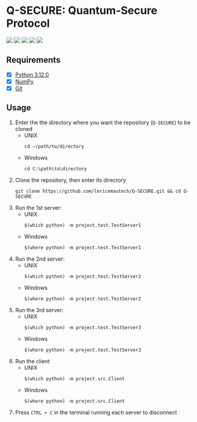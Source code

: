 # Q-SECURE: Quantum-Secure Protocol
![](https://img.shields.io/static/v1?label=Language&style=flat&message=Python+3.12.0&logo=python&color=c7a228&labelColor=393939&logoColor=c7a228)
![](https://img.shields.io/static/v1?label=Version+Control&style=flat&message=Git&logo=git&color=f05032&labelColor=393939&logoColor=f05032)
![](https://img.shields.io/static/v1?label=Package&style=flat&message=NumPy&logo=numpy&color=4d707b&labelColor=393939&logoColor=4d707b)
![](https://img.shields.io/static/v1?label=Package+Manager&style=flat&message=Conda&logo=anaconda&color=44a833&labelColor=393939&logoColor=44a833)
![](https://img.shields.io/static/v1?label=IDE&style=flat&message=Visual+Studio+Code&logo=visual+studio+code&color=007acc&labelColor=393939&logoColor=007acc)

## Requirements
- [x] [Python 3.12.0](https://www.python.org/downloads)
- [x] [NumPy](https://numpy.org/install)
- [x] [Git](https://git-scm.com/downloads)

## Usage
1. Enter the the directory where you want the repository (`Q-SECURE`) to be cloned
    * UNIX
        ```
        cd ~/path/to/directory
        ```
    * Windows
        ```
        cd C:\path\to\directory
        ```
2. Clone the repository, then enter its directory
    ```
    git clone https://github.com/lericemautech/Q-SECURE.git && cd Q-SECURE
    ```
3. Run the 1st server:
    * UNIX
        ```
        $(which python) -m project.test.TestServer1
        ```
    * Windows
        ```
        $(where python) -m project.test.TestServer1
        ```
4. Run the 2nd server:
    * UNIX
        ```
        $(which python) -m project.test.TestServer2
        ```
    * Windows
        ```
        $(where python) -m project.test.TestServer2
        ```
5. Run the 3rd server:
    * UNIX
        ```
        $(which python) -m project.test.TestServer3
        ```
    * Windows
        ```
        $(where python) -m project.test.TestServer3
        ```
6. Run the client
    * UNIX
        ```
        $(which python) -m project.src.Client
        ```
    * Windows
        ```
        $(where python) -m project.src.Client
        ```
7. Press `CTRL + C` in the terminal running each server to disconnect